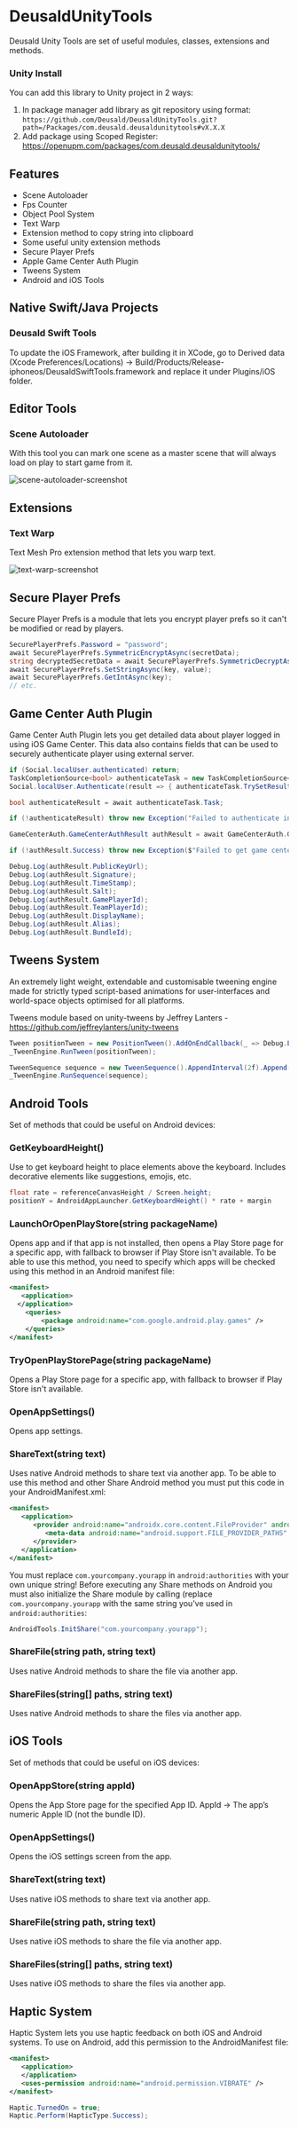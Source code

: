 # DeusaldUnityTools

Deusald Unity Tools are set of useful modules, classes, extensions and methods.

### Unity Install

You can add this library to Unity project in 2 ways:

1. In package manager add library as git repository using format:
   `https://github.com/Deusald/DeusaldUnityTools.git?path=/Packages/com.deusald.deusaldunitytools#vX.X.X`
2. Add package using Scoped Register: https://openupm.com/packages/com.deusald.deusaldunitytools/

## Features

* Scene Autoloader
* Fps Counter
* Object Pool System
* Text Warp
* Extension method to copy string into clipboard
* Some useful unity extension methods
* Secure Player Prefs
* Apple Game Center Auth Plugin
* Tweens System
* Android and iOS Tools

## Native Swift/Java Projects
### Deusald Swift Tools
To update the iOS Framework, after building it in XCode, go to Derived data (Xcode Preferences/Locations) -> Build/Products/Release-iphoneos/DeusaldSwiftTools.framework and replace it under Plugins/iOS folder.

## Editor Tools

### Scene Autoloader
With this tool you can mark one scene as a master scene that will always load on play to start game from it.

![scene-autoloader-screenshot](images/scene-autoloader.png)

## Extensions

### Text Warp
Text Mesh Pro extension method that lets you warp text.

![text-warp-screenshot](images/text-warp.png)

## Secure Player Prefs
Secure Player Prefs is a module that lets you encrypt player prefs so it can't be modified or read by players.

```csharp
SecurePlayerPrefs.Password = "password";
await SecurePlayerPrefs.SymmetricEncryptAsync(secretData);
string decryptedSecretData = await SecurePlayerPrefs.SymmetricDecryptAsync(encryptedSecretData);
await SecurePlayerPrefs.SetStringAsync(key, value);
await SecurePlayerPrefs.GetIntAsync(key);
// etc.
```

## Game Center Auth Plugin
Game Center Auth Plugin lets you get detailed data about player logged in using iOS Game Center. 
This data also contains fields that can be used to securely authenticate player using external server.

```csharp
if (Social.localUser.authenticated) return;
TaskCompletionSource<bool> authenticateTask = new TaskCompletionSource<bool>();
Social.localUser.Authenticate(result => { authenticateTask.TrySetResult(result); });

bool authenticateResult = await authenticateTask.Task;

if (!authenticateResult) throw new Exception("Failed to authenticate in game center!");

GameCenterAuth.GameCenterAuthResult authResult = await GameCenterAuth.GenerateIdentityVerificationSignatureAsync();

if (!authResult.Success) throw new Exception($"Failed to get game center auth data. {authResult.Error}");

Debug.Log(authResult.PublicKeyUrl);
Debug.Log(authResult.Signature);
Debug.Log(authResult.TimeStamp);
Debug.Log(authResult.Salt);
Debug.Log(authResult.GamePlayerId);
Debug.Log(authResult.TeamPlayerId);
Debug.Log(authResult.DisplayName);
Debug.Log(authResult.Alias);
Debug.Log(authResult.BundleId);
```

## Tweens System
An extremely light weight, extendable and customisable tweening engine made for strictly typed script-based animations for user-interfaces and world-space objects optimised for all platforms.

Tweens module based on unity-tweens by Jeffrey Lanters - https://github.com/jeffreylanters/unity-tweens

```csharp
Tween positionTween = new PositionTween().AddOnEndCallback(_ => Debug.Log("Finished")).SetTarget(_Target, Vector3.zero, Vector3.one).SetDuration(3f).SetEase(EaseType.BounceInOut);
_TweenEngine.RunTween(positionTween);

TweenSequence sequence = new TweenSequence().AppendInterval(2f).Append(_Target.TweenPositionX(0f, 3f).SetDuration(3f)).AppendInterval(2f).AppendCallback(() => Debug.Log("Finished Sequence"));
_TweenEngine.RunSequence(sequence);
```

## Android Tools
Set of methods that could be useful on Android devices:

### GetKeyboardHeight()
Use to get keyboard height to place elements above the keyboard. Includes decorative elements like suggestions, emojis, etc.
```csharp
float rate = referenceCanvasHeight / Screen.height;
positionY = AndroidAppLauncher.GetKeyboardHeight() * rate + margin
```

### LaunchOrOpenPlayStore(string packageName)
Opens app and if that app is not installed, then opens a Play Store page for a specific app, with fallback to browser if Play Store isn't available.
To be able to use this method, you need to specify which apps will be checked using this method in an Android manifest file:
```xml
<manifest>
   <application>
  </application>
    <queries>
        <package android:name="com.google.android.play.games" />
    </queries>
</manifest>
```

### TryOpenPlayStorePage(string packageName)
Opens a Play Store page for a specific app, with fallback to browser if Play Store isn't available.

### OpenAppSettings()
Opens app settings.

### ShareText(string text)
Uses native Android methods to share text via another app.
To be able to use this method and other Share Android method you must put this code in your AndroidManifest.xml:
```xml
<manifest>
   <application>
      <provider android:name="androidx.core.content.FileProvider" android:authorities="com.yourcompany.yourapp" android:exported="false" android:grantUriPermissions="true">
         <meta-data android:name="android.support.FILE_PROVIDER_PATHS" android:resource="@xml/file_provider_paths" />
      </provider>
   </application>
</manifest>
```
You must replace `com.yourcompany.yourapp` in `android:authorities` with your own unique string!
Before executing any Share methods on Android you must also initialize the Share module by calling (replace `com.yourcompany.yourapp` with the same string you've used in `android:authorities`:
```csharp
AndroidTools.InitShare("com.yourcompany.yourapp");
```
### ShareFile(string path, string text)
Uses native Android methods to share the file via another app.

### ShareFiles(string[] paths, string text)
Uses native Android methods to share the files via another app.

## iOS Tools
Set of methods that could be useful on iOS devices:

### OpenAppStore(string appId)
Opens the App Store page for the specified App ID. AppId -> The app’s numeric Apple ID (not the bundle ID).

### OpenAppSettings()
Opens the iOS settings screen from the app.

### ShareText(string text)
Uses native iOS methods to share text via another app.

### ShareFile(string path, string text)
Uses native iOS methods to share the file via another app.

### ShareFiles(string[] paths, string text)
Uses native iOS methods to share the files via another app.

## Haptic System
Haptic System lets you use haptic feedback on both iOS and Android systems. To use on Android, add this permission to the AndroidManifest file:
```xml
<manifest>
   <application>
   </application>
   <uses-permission android:name="android.permission.VIBRATE" />
</manifest>
```

```csharp
Haptic.TurnedOn = true;
Haptic.Perform(HapticType.Success);
```